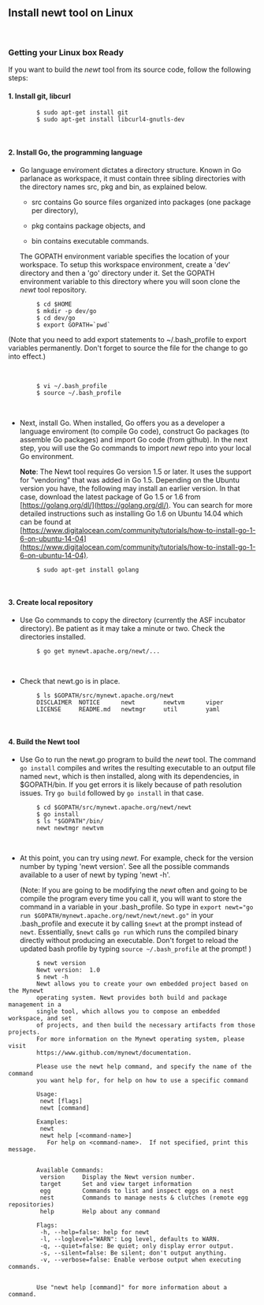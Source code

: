 ## Install newt tool on Linux

<br>

### Getting your Linux box Ready 

If you want to build the *newt* tool from its source code, follow the following steps:

#### 1. Install git, libcurl

```
        $ sudo apt-get install git 
        $ sudo apt-get install libcurl4-gnutls-dev 
```

<br>

#### 2. Install Go, the programming language

* Go language enviroment dictates a directory structure. Known in Go parlanace as workspace, it must contain three sibling directories with the directory names src, pkg and bin, as explained below. 

    * src contains Go source files organized into packages (one package per directory),

    * pkg contains package objects, and

    * bin contains executable commands.

    The GOPATH environment variable specifies the location of your workspace. To setup this workspace environment, create a 'dev' directory and then a 'go' directory under it. Set the GOPATH environment variable to this directory where you will soon clone the *newt* tool repository.
    
```
        $ cd $HOME
        $ mkdir -p dev/go  
        $ cd dev/go
        $ export GOPATH=`pwd`
```
  (Note that you need to add export statements to ~/.bash_profile to export variables permanently. Don't forget to source the file for the change to go into effect.)

<br>

```
        $ vi ~/.bash_profile
        $ source ~/.bash_profile
```

<br>

* Next, install Go. When installed, Go offers you as a developer a language enviroment (to compile Go code), construct Go packages (to assemble Go packages) and import Go code (from github). In the next step, you will use the Go commands to import *newt* repo into your local Go environment.

    **Note**: The Newt tool requires Go version 1.5 or later. It uses the support for "vendoring" that was added in Go 1.5. Depending on the Ubuntu version you have, the following may install an earlier version. In that case, download the latest package of Go 1.5 or 1.6 from [https://golang.org/dl/](https://golang.org/dl/). You can search for more detailed instructions such as installing Go 1.6 on Ubuntu 14.04 which can be found at [https://www.digitalocean.com/community/tutorials/how-to-install-go-1-6-on-ubuntu-14-04](https://www.digitalocean.com/community/tutorials/how-to-install-go-1-6-on-ubuntu-14-04).
   
```no-highlight
        $ sudo apt-get install golang 
```

<br>    

#### 3. Create local repository

* Use Go commands to copy the directory (currently the ASF incubator directory). Be patient as it may take a minute or two. Check the directories installed.

```no-highlight
        $ go get mynewt.apache.org/newt/...
```

<br>

* Check that newt.go is in place.
```no-highlight
        $ ls $GOPATH/src/mynewt.apache.org/newt
        DISCLAIMER	NOTICE		newt		newtvm      viper
        LICENSE		README.md	newtmgr		util        yaml
```

<br>

#### 4. Build the Newt tool

* Use Go to run the newt.go program to build the *newt* tool. The command `go install` compiles and writes the resulting executable to an output file named `newt`, which is then installed, along with its dependencies, in $GOPATH/bin. If you get errors it is likely because of path resolution issues. Try `go build`  followed by `go install` in that case.

```no-highlight
        $ cd $GOPATH/src/mynewt.apache.org/newt/newt
        $ go install
        $ ls "$GOPATH"/bin/
        newt newtmgr newtvm
```

<br>

* At this point, you can try using *newt*. For example, check for the version number by typing 'newt version'. See all the possible commands available to a user of newt by typing 'newt -h'.

   (Note: If you are going to be modifying the *newt* often and going to be compile the program every time you call it, you will want to store the command in a variable in your .bash_profile. So type in `export newt="go run $GOPATH/mynewt.apache.org/newt/newt/newt.go"` in your .bash_profile and execute it by calling `$newt` at the prompt instead of `newt`. Essentially, `$newt` calls `go run` which runs the compiled binary directly without producing an executable. Don't forget to reload the updated bash profile by typing `source ~/.bash_profile` at the prompt! )
   
```
        $ newt version
        Newt version:  1.0
        $ newt -h
        Newt allows you to create your own embedded project based on the Mynewt
        operating system. Newt provides both build and package management in a
        single tool, which allows you to compose an embedded workspace, and set
        of projects, and then build the necessary artifacts from those projects.
        For more information on the Mynewt operating system, please visit
        https://www.github.com/mynewt/documentation.

        Please use the newt help command, and specify the name of the command
        you want help for, for help on how to use a specific command

        Usage:
         newt [flags]
         newt [command]

        Examples:
         newt
         newt help [<command-name>]
           For help on <command-name>.  If not specified, print this message.


        Available Commands:
         version     Display the Newt version number.
         target      Set and view target information
         egg         Commands to list and inspect eggs on a nest
         nest        Commands to manage nests & clutches (remote egg repositories)
         help        Help about any command

        Flags:
         -h, --help=false: help for newt
         -l, --loglevel="WARN": Log level, defaults to WARN.
         -q, --quiet=false: Be quiet; only display error output.
         -s, --silent=false: Be silent; don't output anything.
         -v, --verbose=false: Enable verbose output when executing commands.


        Use "newt help [command]" for more information about a command.
```

<br>


